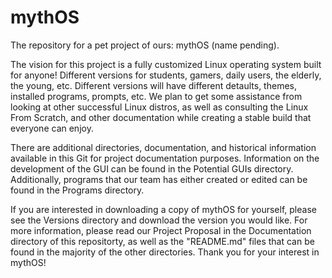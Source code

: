 # mythOS

The repository for a pet project of ours: mythOS (name pending).

The vision for this project is a fully customized Linux operating system built for anyone! Different versions for students, gamers, daily users, the elderly, the young, etc. Different versions will have different detaults, themes, installed programs, prompts, etc. We plan to get some assistance from looking at other successful Linux distros, as well as consulting the Linux From Scratch, and other documentation while creating a stable build that everyone can enjoy.

There are additional directories, documentation, and historical information available in this Git for project documentation purposes. Information on the development of the GUI can be found in the Potential GUIs directory. Additionally, programs that our team has either created or edited can be found in the Programs directory.

If you are interested in downloading a copy of mythOS for yourself, please see the Versions directory and download the version you would like. For more information, please read our Project Proposal in the Documentation directory of this repositorty, as well as the "README.md" files that can be found in the majority of the other directories. Thank you for your interest in mythOS!
